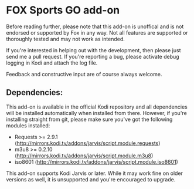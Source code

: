 ﻿# FOX Sports GO add-on #
Before reading further, please note that this add-on is unoffical and is not endorsed or supported by Fox in any way. Not all features are supported or thoroughly tested and may not work as intended.

If you're interested in helping out with the development, then please just send me a pull request. If you're reporting a bug, please activate debug logging in Kodi and attach the log file.

Feedback and constructive input are of course always welcome.


## Dependencies: ##
This add-on is available in the official Kodi repository and all dependencies will be installed automatically when installed from there. However, if you're installing straight from git, please make sure you've got the following modules installed:
 * Requests >= 2.9.1 (http://mirrors.kodi.tv/addons/jarvis/script.module.requests)
 * m3u8 >= 0.2.10 (http://mirrors.kodi.tv/addons/jarvis/script.module.m3u8)
 * iso8601 (http://mirrors.kodi.tv/addons/jarvis/script.module.iso8601)
 

This add-on supports Kodi Jarvis or later. While it may work fine on older versions as well, it is unsupported and you're encouraged to upgrade.
